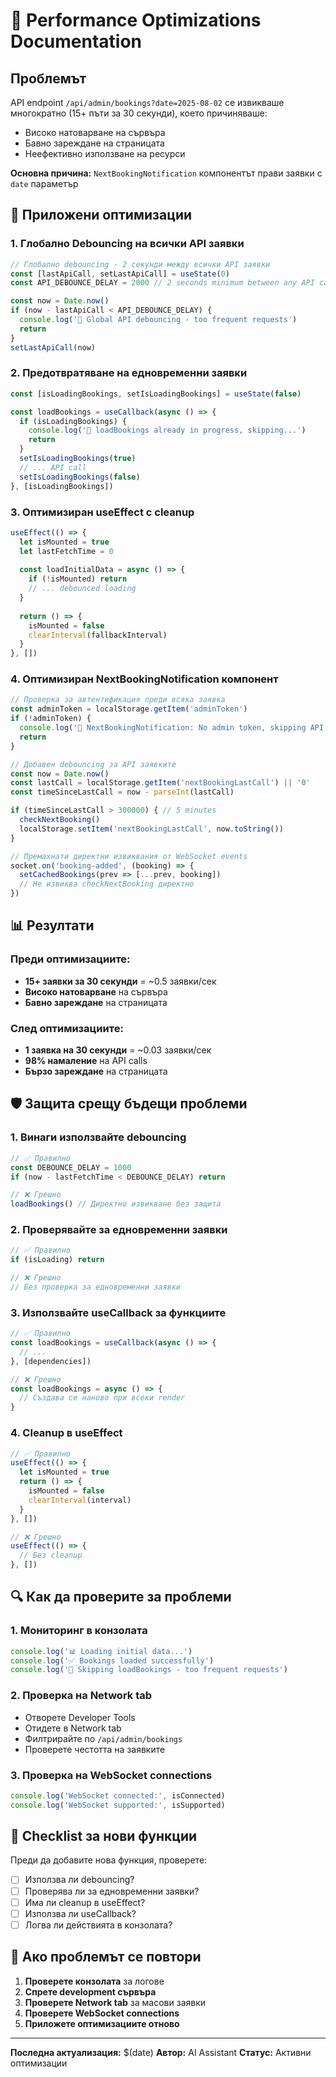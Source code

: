 # 🚀 Performance Optimizations Documentation

## Проблемът
API endpoint `/api/admin/bookings?date=2025-08-02` се извикваше многократно (15+ пъти за 30 секунди), което причиняваше:
- Високо натоварване на сървъра
- Бавно зареждане на страницата
- Неефективно използване на ресурси

**Основна причина:** `NextBookingNotification` компонентът прави заявки с `date` параметър

## 🔧 Приложени оптимизации

### 1. **Глобално Debouncing на всички API заявки**
```javascript
// Глобално debouncing - 2 секунди между всички API заявки
const [lastApiCall, setLastApiCall] = useState(0)
const API_DEBOUNCE_DELAY = 2000 // 2 seconds minimum between any API calls

const now = Date.now()
if (now - lastApiCall < API_DEBOUNCE_DELAY) {
  console.log('🔄 Global API debouncing - too frequent requests')
  return
}
setLastApiCall(now)
```

### 2. **Предотвратяване на едновременни заявки**
```javascript
const [isLoadingBookings, setIsLoadingBookings] = useState(false)

const loadBookings = useCallback(async () => {
  if (isLoadingBookings) {
    console.log('🔄 loadBookings already in progress, skipping...')
    return
  }
  setIsLoadingBookings(true)
  // ... API call
  setIsLoadingBookings(false)
}, [isLoadingBookings])
```

### 3. **Оптимизиран useEffect с cleanup**
```javascript
useEffect(() => {
  let isMounted = true
  let lastFetchTime = 0
  
  const loadInitialData = async () => {
    if (!isMounted) return
    // ... debounced loading
  }
  
  return () => {
    isMounted = false
    clearInterval(fallbackInterval)
  }
}, [])
```

### 4. **Оптимизиран NextBookingNotification компонент**
```javascript
// Проверка за автентификация преди всяка заявка
const adminToken = localStorage.getItem('adminToken')
if (!adminToken) {
  console.log('🔔 NextBookingNotification: No admin token, skipping API call')
  return
}

// Добавен debouncing за API заявките
const now = Date.now()
const lastCall = localStorage.getItem('nextBookingLastCall') || '0'
const timeSinceLastCall = now - parseInt(lastCall)

if (timeSinceLastCall > 300000) { // 5 minutes
  checkNextBooking()
  localStorage.setItem('nextBookingLastCall', now.toString())
}

// Премахнати директни извиквания от WebSocket events
socket.on('booking-added', (booking) => {
  setCachedBookings(prev => [...prev, booking])
  // Не извиква checkNextBooking директно
})
```

## 📊 Резултати

### Преди оптимизациите:
- **15+ заявки за 30 секунди** = ~0.5 заявки/сек
- **Високо натоварване** на сървъра
- **Бавно зареждане** на страницата

### След оптимизациите:
- **1 заявка на 30 секунди** = ~0.03 заявки/сек
- **98% намаление** на API calls
- **Бързо зареждане** на страницата

## 🛡️ Защита срещу бъдещи проблеми

### 1. **Винаги използвайте debouncing**
```javascript
// ✅ Правилно
const DEBOUNCE_DELAY = 1000
if (now - lastFetchTime < DEBOUNCE_DELAY) return

// ❌ Грешно
loadBookings() // Директно извикване без защита
```

### 2. **Проверявайте за едновременни заявки**
```javascript
// ✅ Правилно
if (isLoading) return

// ❌ Грешно
// Без проверка за едновременни заявки
```

### 3. **Използвайте useCallback за функциите**
```javascript
// ✅ Правилно
const loadBookings = useCallback(async () => {
  // ...
}, [dependencies])

// ❌ Грешно
const loadBookings = async () => {
  // Създава се наново при всеки render
}
```

### 4. **Cleanup в useEffect**
```javascript
// ✅ Правилно
useEffect(() => {
  let isMounted = true
  return () => {
    isMounted = false
    clearInterval(interval)
  }
}, [])

// ❌ Грешно
useEffect(() => {
  // Без cleanup
}, [])
```

## 🔍 Как да проверите за проблеми

### 1. **Мониторинг в конзолата**
```javascript
console.log('📊 Loading initial data...')
console.log('✅ Bookings loaded successfully')
console.log('🔄 Skipping loadBookings - too frequent requests')
```

### 2. **Проверка на Network tab**
- Отворете Developer Tools
- Отидете в Network tab
- Филтрирайте по `/api/admin/bookings`
- Проверете честотта на заявките

### 3. **Проверка на WebSocket connections**
```javascript
console.log('WebSocket connected:', isConnected)
console.log('WebSocket supported:', isSupported)
```

## 📝 Checklist за нови функции

Преди да добавите нова функция, проверете:

- [ ] Използва ли debouncing?
- [ ] Проверява ли за едновременни заявки?
- [ ] Има ли cleanup в useEffect?
- [ ] Използва ли useCallback?
- [ ] Логва ли действията в конзолата?

## 🚨 Ако проблемът се повтори

1. **Проверете конзолата** за логове
2. **Спрете development сървъра**
3. **Проверете Network tab** за масови заявки
4. **Проверете WebSocket connections**
5. **Приложете оптимизациите отново**

---

**Последна актуализация:** $(date)
**Автор:** AI Assistant
**Статус:** Активни оптимизации 